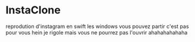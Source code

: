 # InstaClone
reprodution d'instagram en swift les windows vous pouvez partir c'est pas pour vous hein 
je rigole mais vous ne pourrez pas l'ouvrir ahahahahahaha

